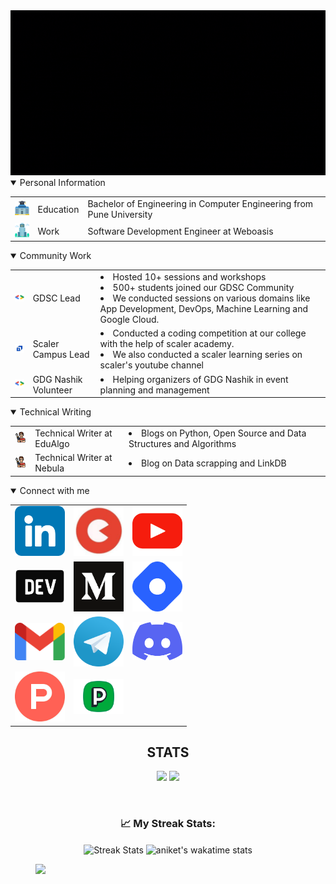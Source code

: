 <img src="https://github.com/aniketsingh98571/aniketsingh98571/blob/master/Techno-dict.gif" alt="intro">
 <details open>
 <summary>
  Personal Information
 </summary>
   <table>
    <tr>
     <td><img src="https://github.com/aniketsingh98571/aniketsingh98571/blob/master/college.png" alt="college" width="30px" height="auto"/></td>
     <td><span>Education</span></td>
     <td><span>Bachelor of Engineering in Computer Engineering from Pune University</span></td>
    </tr>
     <tr>
     <td><img src="https://github.com/aniketsingh98571/aniketsingh98571/blob/master/office.png" alt="college" width="30px" height="auto"/></td>
     <td><span>Work</span></td>
     <td>Software Development Engineer at Weboasis</span></td>
    </tr>
 </table>
</details>
<details open>
 <summary>Community Work</summary>
 <table>
  <tr>
    <td><img src="https://github.com/aniketsingh98571/aniketsingh98571/blob/master/gdsc.png" alt="gdsc" width="40px" height="auto"/></td>
   <td><span>GDSC Lead</span></td>
   <td>
    <li>Hosted 10+ sessions and workshops</li>
    <li>500+ students joined our GDSC Community</li>
    <li>We conducted sessions on various domains like App Development, DevOps, Machine Learning and Google Cloud.</li>
   <td>
  </tr>
  <tr>
   <td><img src="https://github.com/aniketsingh98571/aniketsingh98571/blob/master/scaler.jpeg" alt="scaler" width="40px" height="auto"/></td>
   <td><span>Scaler Campus Lead<span></td>
    <td>
     <li>Conducted a coding competition at our college with the help of scaler academy.</li>
     <li>We also conducted a scaler learning series on scaler's youtube channel</li>
    </td>
  </tr>
    <tr>
     <td><img src="https://github.com/aniketsingh98571/aniketsingh98571/blob/master/gdsc.png" alt="gdg" width="40px" height="auto"/></td>
     <td><span>GDG Nashik Volunteer</span></td>
     <td><li>Helping organizers of GDG Nashik in event planning and management</li></td>
    </tr>
 </table>
 </details>
 <details open>
  <summary>Technical Writing</summary>
  <table>
   <tr>
   <td><img src="https://github.com/aniketsingh98571/aniketsingh98571/blob/master/writer.png" alt="writer" width="30px" height="auto"/></td>
    <td><span>Technical Writer at EduAlgo</span></td>
    <td><li>Blogs on Python, Open Source and Data Structures and Algorithms</li></td>
   </tr>
   <tr>
    <td><img src="https://github.com/aniketsingh98571/aniketsingh98571/blob/master/writer.png" alt="writer" width="30px" height="auto"/></td>
    <td><span>Technical Writer at Nebula</span></td>
    <td><li>Blog on Data scrapping and LinkDB</li></td>
   </tr>
  </table>
 </details>
     <details open>
     <summary>Connect with me</summary>
     <table>
     <tr>
     <td><a href="https://www.linkedin.com/in/aniketsingh98571/"><img src="https://github.com/aniketsingh98571/aniketsingh98571/blob/master/linkedin.png" width="80px" height="auto" title="linkedin" alt="linkedin"/></a></td>
     <td><a href="https://topmate.io/aniketsingh98571"><img src="https://github.com/aniketsingh98571/aniketsingh98571/blob/master/topmate.jpeg" width="80px" height="auto" title="topmate" alt="topmate"/></a></td>
     <td><a href="https://www.youtube.com/@techtrends688"><img src="https://github.com/aniketsingh98571/aniketsingh98571/blob/master/youtube.png" width="80px" height="auto" title="youtube" alt="youtube"/></a></td>
     </tr>
     <tr>
     <td><a href="https://dev.to/aniketsingh98571"><img src="https://github.com/aniketsingh98571/aniketsingh98571/blob/master/dev.png" width="80px" height="auto" title="Dev.to" alt="dev.to"/></a></td>
     <td><a href="https://medium.com/@aniket98571"><img src="https://github.com/aniketsingh98571/aniketsingh98571/blob/master/medium.png" width="80px" height="auto" title="medium" alt="medium"/></a></td>
     <td><a href="https://techno-dict.hashnode.dev/"><img src="https://github.com/aniketsingh98571/aniketsingh98571/blob/master/hashnode.png" width="80px" height="auto" alt="hashnode" title="hashnode"/></a></td>
     </tr>
       <tr>
     <td><a href="mailto:aniketsingh.career@gmail.com"><img src="https://github.com/aniketsingh98571/aniketsingh98571/blob/master/Gmail_Logo_512px.png" width="80px" height="auto" title="Gmail" alt="Gmail"/></a></td>
     <td><a href="https://t.me/AniketSingh98571"><img src="https://github.com/aniketsingh98571/aniketsingh98571/blob/master/telegram.512x512.png" width="80px" height="auto" title="Telegram" alt="Telegram"/></a></td>
     <td><a href="https://discordapp.com/users/aniketsingh98571"><img src="https://github.com/aniketsingh98571/aniketsingh98571/blob/master/discord-mark-blue.png" width="80px" height="auto" alt="discord" title="discord"/></a></td>
     </tr>
      <tr>
     <td><a href="https://www.producthunt.com/@aniketsingh98571"><img src="https://github.com/aniketsingh98571/aniketsingh98571/blob/master/product-hunt-logo-orange-240.jpg" width="80px" height="auto" title="Product Hunt" alt="Product Hunt"/></a></td>
     <td><a href="https://peerlist.io/aniketsingh9857"><img src="https://github.com/aniketsingh98571/aniketsingh98571/blob/master/Peerlist.png" width="80px" height="auto" title="Peerlist" alt="Peerlist"/></a></td>
     </tr>
     </table>
     </details>
  <h2 align='center'>STATS</h3>
 <p align='center'>
 <img src="https://github-readme-stats-sahr.vercel.app/api?username=aniketsingh98571&&show_icons=true&title_color=ffffff&icon_color=bb2acf&text_color=daf7dc&bg_color=151515">
 <img src="https://github-readme-stats-sahr.vercel.app/api/top-langs?username=aniketsingh98571&&show_icons=true&title_color=ffffff&icon_color=bb2acf&text_color=daf7dc&bg_color=151515">
</p>
<p align="center">
<br />
<h3 align="center"> 📈 My Streak Stats: </h3>
<p align ="center">
 
<img align="center" src="https://github-readme-streak-stats.herokuapp.com/?user=aniketsingh98571&theme=chartreuse-dark" alt="Streak Stats" />
<img align="center" src="https://github-readme-stats.vercel.app/api/wakatime?username=aniketsingh98571&count_private=true&theme=radical&v=2" alt="aniket's wakatime stats">
</p>
<figure><img src="https://wakatime.com/share/@aniketsingh98571/955957ef-6f26-4e77-a5ea-b503cfdb928d.svg"></figure>
